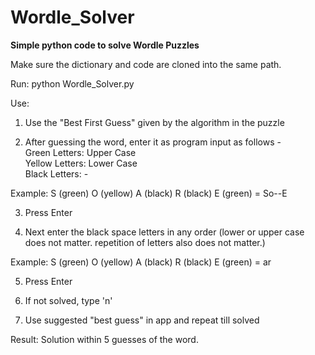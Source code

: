 # Wordle_Solver
**Simple python code to solve Wordle Puzzles**

Make sure the dictionary and code are cloned into the same path.

Run: python Wordle_Solver.py

Use:

1. Use the "Best First Guess" given by the algorithm in the puzzle

2. After guessing the word, enter it as program input as follows -  
  Green Letters: Upper Case  
  Yellow Letters: Lower Case  
  Black Letters: -  
  
  Example: S (green) O (yellow) A (black) R (black) E (green) = So--E

3. Press Enter

4. Next enter the black space letters in any order (lower or upper case does not matter. repetition of letters also does not matter.)  
  
  Example: S (green) O (yellow) A (black) R (black) E (green) = ar

5. Press Enter

6. If not solved, type 'n'

7. Use suggested "best guess" in app and repeat till solved

Result: Solution within 5 guesses of the word.

  
